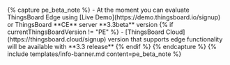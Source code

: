 <br>
{% capture pe_beta_note %}
 - At the moment you can evaluate ThingsBoard Edge using [Live Demo](https://demo.thingsboard.io/signup) or ThingsBoard **CE** server **3.3beta** version
{% if currentThingsBoardVersion != "PE" %}
 - [ThingsBoard Cloud](https://thingsboard.cloud/signup) version that supports edge functionality will be available with **3.3 release**
{% endif %}
{% endcapture %}
{% include templates/info-banner.md content=pe_beta_note %}